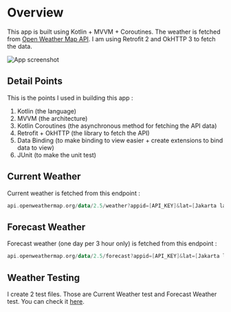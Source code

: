 # Overview

This app is built using Kotlin + MVVM + Coroutines. The weather is fetched from [Open Weather Map API](https://openweathermap.org). I am using Retrofit 2 and OkHTTP 3 to fetch the data. 

![App screenshot](https://github.com/ivanasitumorang/JakartaWeatherPrediction/blob/master/screenshot/screenshot.jpeg)

## Detail Points

This is the points I used in building this app :
1. Kotlin (the language)
2. MVVM (the architecture)
3. Kotlin Coroutines (the asynchronous method for fetching the API data)
4. Retrofit + OkHTTP (the library to fetch the API)
5. Data Binding (to make binding to view easier + create extensions to bind data to view)
6. JUnit (to make the unit test)


## Current Weather

Current weather is fetched from this endpoint :

```kotlin
api.openweathermap.org/data/2.5/weather?appid=[API_KEY]&lat=[Jakarta latitude]&lon=[Jakarta longitude]
```

## Forecast Weather

Forecast weather (one day per 3 hour only)  is fetched from this endpoint :

```kotlin
api.openweathermap.org/data/2.5/forecast?appid=[API_KEY]&lat=[Jakarta latitude]&lon=[Jakarta longitude]
```

## Weather Testing
I create 2 test files. Those are Current Weather test and Forecast Weather test. You can check it [here](https://github.com/ivanasitumorang/JakartaWeatherPrediction/tree/master/app/src/androidTest/java/com/azuka/jakartaweatherprediction).
